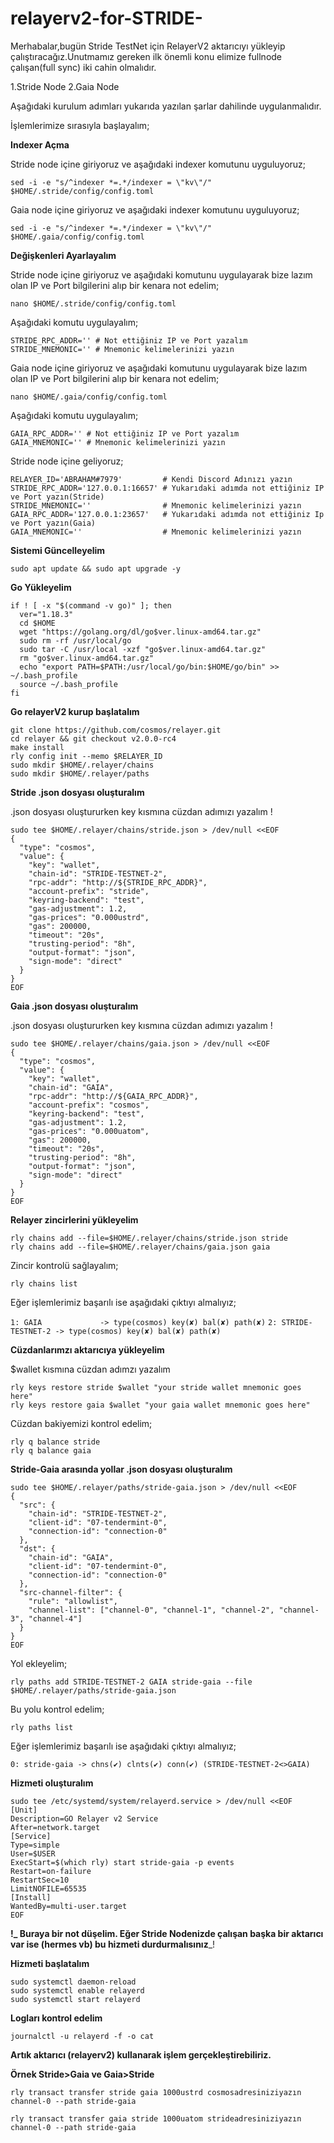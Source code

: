 # relayerv2-for-STRIDE-
Merhabalar,bugün Stride TestNet için RelayerV2 aktarıcıyı yükleyip çalıştıracağız.Unutmamız gereken ilk önemli konu elimize fullnode çalışan(full sync) iki cahin olmalıdır.

 1.Stride Node 2.Gaia Node  
 
 Aşağıdaki kurulum adımları yukarıda yazılan şarlar dahilinde uygulanmalıdır.
 
 İşlemlerimize sırasıyla başlayalım;

 **Indexer Açma**

 Stride node içine giriyoruz ve aşağıdaki indexer komutunu uyguluyoruz;
 
 ```
 sed -i -e "s/^indexer *=.*/indexer = \"kv\"/" $HOME/.stride/config/config.toml
 ```
 
 Gaia node içine giriyoruz ve aşağıdaki indexer komutunu uyguluyoruz;
 
 ```
 sed -i -e "s/^indexer *=.*/indexer = \"kv\"/" $HOME/.gaia/config/config.toml
 ```
 
 **Değişkenleri Ayarlayalım**

 Stride node içine giriyoruz ve aşağıdaki komutunu uygulayarak bize lazım olan IP ve Port bilgilerini alıp bir kenara not edelim;
 
 ```
 nano $HOME/.stride/config/config.toml
 ```
 
 Aşağıdaki komutu uygulayalım;
 
 ```
 STRIDE_RPC_ADDR='' # Not ettiğiniz IP ve Port yazalım
 STRIDE_MNEMONIC='' # Mnemonic kelimelerinizi yazın
 ```
 
 Gaia node içine giriyoruz ve aşağıdaki komutunu uygulayarak bize lazım olan IP ve Port bilgilerini alıp bir kenara not edelim;
 
 ```
 nano $HOME/.gaia/config/config.toml
 ```
 
 Aşağıdaki komutu uygulayalım;
 
 ```
 GAIA_RPC_ADDR='' # Not ettiğiniz IP ve Port yazalım
 GAIA_MNEMONIC='' # Mnemonic kelimelerinizi yazın
 ```
 
 Stride node içine geliyoruz;
 
```
RELAYER_ID='ABRAHAM#7979'         # Kendi Discord Adınızı yazın
STRIDE_RPC_ADDR='127.0.0.1:16657' # Yukarıdaki adımda not ettiğiniz IP ve Port yazın(Stride)
STRIDE_MNEMONIC=''                # Mnemonic kelimelerinizi yazın
GAIA_RPC_ADDR='127.0.0.1:23657'   # Yukarıdaki adımda not ettiğiniz Ip ve Port yazın(Gaia)
GAIA_MNEMONIC=''                  # Mnemonic kelimelerinizi yazın
```

**Sistemi Güncelleyelim**
```
sudo apt update && sudo apt upgrade -y
```

**Go Yükleyelim**
```
if ! [ -x "$(command -v go)" ]; then
  ver="1.18.3"
  cd $HOME
  wget "https://golang.org/dl/go$ver.linux-amd64.tar.gz"
  sudo rm -rf /usr/local/go
  sudo tar -C /usr/local -xzf "go$ver.linux-amd64.tar.gz"
  rm "go$ver.linux-amd64.tar.gz"
  echo "export PATH=$PATH:/usr/local/go/bin:$HOME/go/bin" >> ~/.bash_profile
  source ~/.bash_profile
fi
```

**Go relayerV2 kurup başlatalım**
```
git clone https://github.com/cosmos/relayer.git
cd relayer && git checkout v2.0.0-rc4
make install
rly config init --memo $RELAYER_ID
sudo mkdir $HOME/.relayer/chains
sudo mkdir $HOME/.relayer/paths
```

**Stride .json dosyası oluşturalım**

.json dosyası  oluştururken key kısmına cüzdan adımızı yazalım !

```
sudo tee $HOME/.relayer/chains/stride.json > /dev/null <<EOF
{
  "type": "cosmos",
  "value": {
    "key": "wallet",
    "chain-id": "STRIDE-TESTNET-2",
    "rpc-addr": "http://${STRIDE_RPC_ADDR}",
    "account-prefix": "stride",
    "keyring-backend": "test",
    "gas-adjustment": 1.2,
    "gas-prices": "0.000ustrd",
    "gas": 200000,
    "timeout": "20s",
    "trusting-period": "8h",
    "output-format": "json",
    "sign-mode": "direct"
  }
}
EOF
```

**Gaia .json dosyası oluşturalım**

.json dosyası  oluştururken key kısmına cüzdan adımızı yazalım !

```
sudo tee $HOME/.relayer/chains/gaia.json > /dev/null <<EOF
{
  "type": "cosmos",
  "value": {
    "key": "wallet",
    "chain-id": "GAIA",
    "rpc-addr": "http://${GAIA_RPC_ADDR}",
    "account-prefix": "cosmos",
    "keyring-backend": "test",
    "gas-adjustment": 1.2,
    "gas-prices": "0.000uatom",
    "gas": 200000,
    "timeout": "20s",
    "trusting-period": "8h",
    "output-format": "json",
    "sign-mode": "direct"
  }
}
EOF
```

**Relayer zincirlerini yükleyelim**
```
rly chains add --file=$HOME/.relayer/chains/stride.json stride
rly chains add --file=$HOME/.relayer/chains/gaia.json gaia
```

Zincir kontrolü sağlayalım;

```
rly chains list
```

Eğer işlemlerimiz başarılı ise aşağıdaki çıktıyı almalıyız;

```1: GAIA             -> type(cosmos) key(✘) bal(✘) path(✘)```
```2: STRIDE-TESTNET-2 -> type(cosmos) key(✘) bal(✘) path(✘)```


**Cüzdanlarımzı aktarıcıya yükleyelim**

$wallet kısmına cüzdan adımzı yazalım

```
rly keys restore stride $wallet "your stride wallet mnemonic goes here"
rly keys restore gaia $wallet "your gaia wallet mnemonic goes here"
```

Cüzdan bakiyemizi kontrol edelim;

```
rly q balance stride
rly q balance gaia
```

**Stride-Gaia arasında yollar .json dosyası oluşturalım**

```
sudo tee $HOME/.relayer/paths/stride-gaia.json > /dev/null <<EOF
{
  "src": {
    "chain-id": "STRIDE-TESTNET-2",
    "client-id": "07-tendermint-0",
    "connection-id": "connection-0"
  },
  "dst": {
    "chain-id": "GAIA",
    "client-id": "07-tendermint-0",
    "connection-id": "connection-0"
  },
  "src-channel-filter": {
    "rule": "allowlist",
    "channel-list": ["channel-0", "channel-1", "channel-2", "channel-3", "channel-4"]
  }
}
EOF
```

Yol ekleyelim;

```
rly paths add STRIDE-TESTNET-2 GAIA stride-gaia --file $HOME/.relayer/paths/stride-gaia.json
```

Bu yolu kontrol edelim;

```
rly paths list
```

Eğer işlemlerimiz başarılı ise aşağıdaki çıktıyı almalıyız;

```0: stride-gaia -> chns(✔) clnts(✔) conn(✔) (STRIDE-TESTNET-2<>GAIA)```

**Hizmeti oluşturalım**

```
sudo tee /etc/systemd/system/relayerd.service > /dev/null <<EOF
[Unit]
Description=GO Relayer v2 Service
After=network.target
[Service]
Type=simple
User=$USER
ExecStart=$(which rly) start stride-gaia -p events
Restart=on-failure
RestartSec=10
LimitNOFILE=65535
[Install]
WantedBy=multi-user.target
EOF
```

**!_ Buraya bir not düşelim. Eğer Stride Nodenizde çalışan başka bir aktarıcı var ise (hermes vb) bu hizmeti durdurmalısınız**_!

**Hizmeti başlatalım**

```
sudo systemctl daemon-reload
sudo systemctl enable relayerd
sudo systemctl start relayerd
```

**Logları kontrol edelim**

```
journalctl -u relayerd -f -o cat
```


**Artık aktarıcı (relayerv2) kullanarak işlem gerçekleştirebiliriz.**

**Örnek Stride>Gaia ve Gaia>Stride**

```
rly transact transfer stride gaia 1000ustrd cosmosadresiniziyazın channel-0 --path stride-gaia
```

```
rly transact transfer gaia stride 1000uatom strideadresiniziyazın channel-0 --path stride-gaia
```




